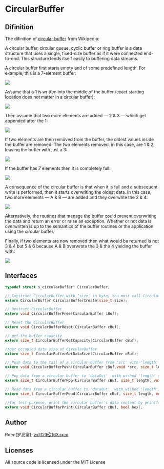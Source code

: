 # CircularBuffer

## Difinition

 The difinition of [circular buffer](https://en.wikipedia.org/wiki/Circular_buffer) from Wikipedia:

A circular buffer, circular queue, cyclic buffer or ring buffer is a data structure that uses a single, fixed-size buffer as if it were connected end-to-end. This structure lends itself easily to buffering data streams.

A circular buffer first starts empty and of some predefined length. For example, this is a 7-element buffer:

![](https://upload.wikimedia.org/wikipedia/commons/thumb/f/f7/Circular_buffer_-_empty.svg/500px-Circular_buffer_-_empty.svg.png)

Assume that a 1 is written into the middle of the buffer (exact starting location does not matter in a circular buffer):

![](https://upload.wikimedia.org/wikipedia/commons/thumb/8/89/Circular_buffer_-_XX1XXXX.svg/500px-Circular_buffer_-_XX1XXXX.svg.png)

Then assume that two more elements are added — 2 & 3 — which get appended after the 1:

![](https://upload.wikimedia.org/wikipedia/commons/thumb/d/d7/Circular_buffer_-_XX123XX.svg/500px-Circular_buffer_-_XX123XX.svg.png)

If two elements are then removed from the buffer, the oldest values inside the buffer are removed. The two elements removed, in this case, are 1 & 2, leaving the buffer with just a 3:

![](https://upload.wikimedia.org/wikipedia/commons/thumb/1/11/Circular_buffer_-_XXXX3XX.svg/500px-Circular_buffer_-_XXXX3XX.svg.png)

If the buffer has 7 elements then it is completely full:

![](https://upload.wikimedia.org/wikipedia/commons/thumb/6/67/Circular_buffer_-_6789345.svg/500px-Circular_buffer_-_6789345.svg.png)

A consequence of the circular buffer is that when it is full and a subsequent write is performed, then it starts overwriting the oldest data. In this case, two more elements — A & B — are added and they overwrite the 3 & 4:

![](https://upload.wikimedia.org/wikipedia/commons/thumb/b/ba/Circular_buffer_-_6789AB5.svg/500px-Circular_buffer_-_6789AB5.svg.png)

Alternatively, the routines that manage the buffer could prevent overwriting the data and return an error or raise an exception. Whether or not data is overwritten is up to the semantics of the buffer routines or the application using the circular buffer.

Finally, if two elements are now removed then what would be returned is not 3 & 4 but 5 & 6 because A & B overwrote the 3 & the 4 yielding the buffer with:

![](https://upload.wikimedia.org/wikipedia/commons/thumb/4/43/Circular_buffer_-_X789ABX.svg/500px-Circular_buffer_-_X789ABX.svg.png)

## Interfaces
``` C
typedef struct s_circularBuffer* CircularBuffer;

// Construct CircularBuffer with ‘size' in byte. You must call CircularBufferFree() in balance for destruction.
extern CircularBuffer CircularBufferCreate(size_t size);

// Destruct CircularBuffer 
extern void CircularBufferFree(CircularBuffer cBuf);

// Reset the CircularBuffer
extern void CircularBufferReset(CircularBuffer cBuf);

// get the buffer capacity
extern size_t CircularBufferGetCapacity(CircularBuffer cBuf);

//get occupied data size of CircularBuffer
extern size_t CircularBufferGetDataSize(CircularBuffer cBuf);

// Push data to the tail of a circular buffer from 'src' with 'length' size in byte.
extern void CircularBufferPush(CircularBuffer cBuf,void *src, size_t length);

// Pop data from a circular buffer to 'dataOut'  with wished 'length' size in byte,return the actual data size in byte popped out,which is less or equal to the input 'length parameter.
extern size_t CircularBufferPop(CircularBuffer cBuf, size_t length, void *dataOut);

// Read data from a circular buffer to 'dataOut'  with wished 'length' size in byte,return the actual data size in byte popped out,which is less or equal to the input 'length parameter.
extern size_t CircularBufferRead(CircularBuffer cBuf, size_t length, void *dataOut);

//for test purpose, print the circular buffer's data content by printf(...); the 'hex' parameters indicates that if the data should be printed in asscii string or hex data format.
extern void CircularBufferPrint(CircularBuffer cBuf, bool hex);

```


## Author

Roen(罗亮富), zxllf23@163.com

## Licenses

All source code is licensed under the MIT License
